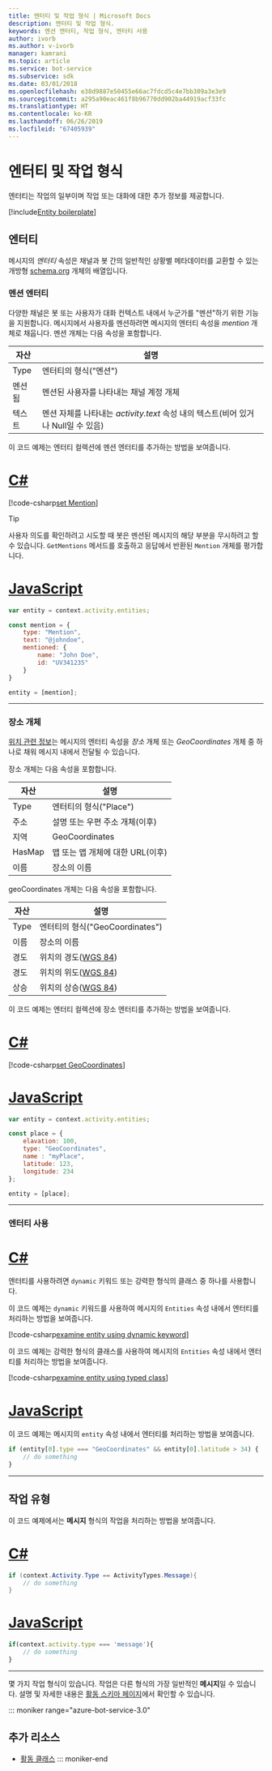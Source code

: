 ```yaml
---
title: 엔터티 및 작업 형식 | Microsoft Docs
description: 엔터티 및 작업 형식.
keywords: 멘션 엔터티, 작업 형식, 엔터티 사용
author: ivorb
ms.author: v-ivorb
manager: kamrani
ms.topic: article
ms.service: bot-service
ms.subservice: sdk
ms.date: 03/01/2018
ms.openlocfilehash: e38d9887e50455e66ac7fdcd5c4e7bb309a3e3e9
ms.sourcegitcommit: a295a90eac461f8b96770dd902ba44919acf33fc
ms.translationtype: HT
ms.contentlocale: ko-KR
ms.lasthandoff: 06/26/2019
ms.locfileid: "67405939"
---
```

# <a name="entities-and-activity-types"></a>엔터티 및 작업 형식

엔터티는 작업의 일부이며 작업 또는 대화에 대한 추가 정보를 제공합니다.

[!include[Entity boilerplate](includes/snippet-entity-boilerplate.md)]

## <a name="entities"></a>엔터티

메시지의 *엔터티* 속성은 채널과 봇 간의 일반적인 상황별 메타데이터를 교환할 수 있는 개방형 <a href="http://schema.org/" target="_blank">schema.org</a> 개체의 배열입니다.

### <a name="mention-entities"></a>멘션 엔터티

다양한 채널은 봇 또는 사용자가 대화 컨텍스트 내에서 누군가를 "멘션"하기 위한 기능을 지원합니다.
메시지에서 사용자를 멘션하려면 메시지의 엔터티 속성을 *mention* 개체로 채웁니다.
멘션 개체는 다음 속성을 포함합니다.

| 자산 | 설명 |
|----|----|
| Type | 엔터티의 형식("멘션") |
| 멘션됨 | 멘션된 사용자를 나타내는 채널 계정 개체 | 
| 텍스트 | 멘션 자체를 나타내는 *activity.text* 속성 내의 텍스트(비어 있거나 Null일 수 있음) |

이 코드 예제는 엔터티 컬렉션에 멘션 엔터티를 추가하는 방법을 보여줍니다.

# <a name="ctabcs"></a>[C#](#tab/cs)
[!code-csharp[set Mention](includes/code/dotnet-create-messages.cs#setMention)]

> [!TIP]
> 사용자 의도를 확인하려고 시도할 때 봇은 멘션된 메시지의 해당 부분을 무시하려고 할 수 있습니다. `GetMentions` 메서드를 호출하고 응답에서 반환된 `Mention` 개체를 평가합니다.

# <a name="javascripttabjs"></a>[JavaScript](#tab/js)
```javascript
var entity = context.activity.entities;

const mention = {
    type: "Mention",
    text: "@johndoe",
    mentioned: {
        name: "John Doe",
        id: "UV341235"
    }
}

entity = [mention];
```

---

### <a name="place-objects"></a>장소 개체

<a href="https://schema.org/Place" target="_blank">위치 관련 정보</a>는 메시지의 엔터티 속성을 *장소* 개체 또는 *GeoCoordinates* 개체 중 하나로 채워 메시지 내에서 전달될 수 있습니다.

장소 개체는 다음 속성을 포함합니다.

| 자산 | 설명 |
|----|----|
| Type | 엔터티의 형식("Place") |
| 주소 | 설명 또는 우편 주소 개체(이후) |
| 지역 | GeoCoordinates |
| HasMap | 맵 또는 맵 개체에 대한 URL(이후) |
| 이름 | 장소의 이름 |

geoCoordinates 개체는 다음 속성을 포함합니다.

| 자산 | 설명 |
|----|----|
| Type | 엔터티의 형식("GeoCoordinates") |
| 이름 | 장소의 이름 |
| 경도 | 위치의 경도(<a href="https://en.wikipedia.org/wiki/World_Geodetic_System" target="_blank">WGS 84</a>) |
| 경도 | 위치의 위도(<a href="https://en.wikipedia.org/wiki/World_Geodetic_System" target="_blank">WGS 84</a>) |
| 상승 | 위치의 상승(<a href="https://en.wikipedia.org/wiki/World_Geodetic_System" target="_blank">WGS 84</a>) |

이 코드 예제는 엔터티 컬렉션에 장소 엔터티를 추가하는 방법을 보여줍니다.

# <a name="ctabcs"></a>[C#](#tab/cs)
[!code-csharp[set GeoCoordinates](includes/code/dotnet-create-messages.cs#setGeoCoord)]

# <a name="javascripttabjs"></a>[JavaScript](#tab/js)
```javascript
var entity = context.activity.entities;

const place = {
    elavation: 100,
    type: "GeoCoordinates",
    name : "myPlace",
    latitude: 123,
    longitude: 234
};

entity = [place];

```

---

### <a name="consume-entities"></a>엔터티 사용

# <a name="ctabcs"></a>[C#](#tab/cs)

엔터티를 사용하려면 `dynamic` 키워드 또는 강력한 형식의 클래스 중 하나를 사용합니다.

이 코드 예제는 `dynamic` 키워드를 사용하여 메시지의 `Entities` 속성 내에서 엔터티를 처리하는 방법을 보여줍니다.

[!code-csharp[examine entity using dynamic keyword](includes/code/dotnet-create-messages.cs#examineEntity1)]

이 코드 예제는 강력한 형식의 클래스를 사용하여 메시지의 `Entities` 속성 내에서 엔터티를 처리하는 방법을 보여줍니다.

[!code-csharp[examine entity using typed class](includes/code/dotnet-create-messages.cs#examineEntity2)]

# <a name="javascripttabjs"></a>[JavaScript](#tab/js)

이 코드 예제는 메시지의 `entity` 속성 내에서 엔터티를 처리하는 방법을 보여줍니다.

```javascript
if (entity[0].type === "GeoCoordinates" && entity[0].latitude > 34) {
    // do something
}
```

---

## <a name="activity-types"></a>작업 유형

이 코드 예제에서는 **메시지** 형식의 작업을 처리하는 방법을 보여줍니다.

# <a name="ctabcs"></a>[C#](#tab/cs)

```cs
if (context.Activity.Type == ActivityTypes.Message){
    // do something
}
```

# <a name="javascripttabjs"></a>[JavaScript](#tab/js)

```js
if(context.activity.type === 'message'){
    // do something
}
```

---

몇 가지 작업 형식이 있습니다. 작업은 다른 형식의 가장 일반적인 **메시지**일 수 있습니다. 설명 및 자세한 내용은 [활동 스키마 페이지](https://aka.ms/botSpecs-activitySchema)에서 확인할 수 있습니다.

::: moniker range="azure-bot-service-3.0"

## <a name="additional-resources"></a>추가 리소스

- <a href="https://docs.botframework.com/csharp/builder/sdkreference/dc/d2f/class_microsoft_1_1_bot_1_1_connector_1_1_activity.html" target="_blank">활동 클래스</a>
::: moniker-end
